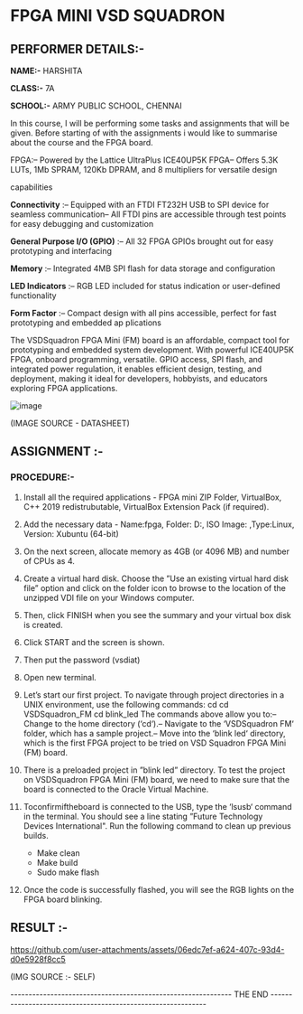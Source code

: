 # FPGA MINI VSD SQUADRON
## PERFORMER DETAILS:-
**NAME:-** HARSHITA

**CLASS:-** 7A

**SCHOOL:-** ARMY PUBLIC SCHOOL, CHENNAI

In this course, I will be performing some tasks and assignments that will be given. Before starting of with the assignments i would like to summarise about the course and the FPGA board.

 FPGA:– Powered by the Lattice UltraPlus ICE40UP5K FPGA– Offers 5.3K LUTs, 1Mb SPRAM, 120Kb DPRAM, and 8 multipliers for versatile design
 
 capabilities
 
**Connectivity** :– Equipped with an FTDI FT232H USB to SPI device for seamless communication– All FTDI pins are accessible through test points for easy debugging and customization
 
**General Purpose I/O (GPIO)** :– All 32 FPGA GPIOs brought out for easy prototyping and interfacing
 
**Memory** :– Integrated 4MB SPI flash for data storage and configuration
 
**LED Indicators** :– RGB LED included for status indication or user-defined functionality
 
**Form Factor** :– Compact design with all pins accessible, perfect for fast prototyping and embedded ap
plications

The VSDSquadron FPGA Mini (FM) board is an affordable, compact tool for prototyping and embedded system development. With powerful ICE40UP5K FPGA, onboard programming, versatile. GPIO access, SPI flash, and integrated power regulation, it enables efficient design, testing, and deployment, making it ideal for developers, hobbyists, and educators exploring FPGA applications.

![image](https://github.com/user-attachments/assets/444164c0-e998-4c5f-97dd-715ea4135f22)

(IMAGE SOURCE - DATASHEET)

## ASSIGNMENT :- 

### PROCEDURE:-

1. Install all the required applications - FPGA mini ZIP Folder, VirtualBox, C++ 2019 redistrubutable, VirtualBox Extension Pack 
   (if required).

2. Add the necessary data - Name:fpga, Folder: D:, ISO Image: <not selected>,Type:Linux, Version: Xubuntu (64-bit)

3. On the next screen, allocate memory as 4GB (or 4096 MB) and number of CPUs as 4.

4. Create a virtual hard disk. Choose the ”Use an existing virtual hard disk file” option and click on the folder icon to browse 
   to the location of the unzipped VDI file on your Windows computer.

5.  Then, click FINISH when you see the summary and your virtual box disk is created.

6.  Click START and the screen is shown.

7.  Then put the password (vsdiat)

8.  Open new terminal.

9.  Let’s start our first project. To navigate through project directories in a UNIX environment,
    use the following commands:
cd
cd VSDSquadron_FM
cd blink_led
The commands above allow you to:– Change to the home directory (‘cd‘).– Navigate to the ‘VSDSquadron FM‘ folder, which has a sample project.– Move into the ‘blink led‘ directory, which is the first FPGA project to be tried on VSD Squadron FPGA Mini (FM) board.

10. There is a preloaded project in ”blink led” directory. To test the project on VSDSquadron
    FPGA Mini (FM) board, we need to make sure that the board is connected to the Oracle Virtual Machine.

11. Toconfirmiftheboard is connected to the USB, type the ‘lsusb‘ command in the terminal. You should see a line stating ”Future 
    Technology Devices International". Run the following command to clean up previous builds.
    - Make clean
    - Make build
    - Sudo make flash

12. Once the code is successfully flashed, you will see the RGB lights on the FPGA board
    blinking.

## RESULT :-

https://github.com/user-attachments/assets/06edc7ef-a624-407c-93d4-d0e5928f8cc5

(IMG SOURCE :- SELF)

------------------------------------------------------------- THE END ------------------------------------------------------------

